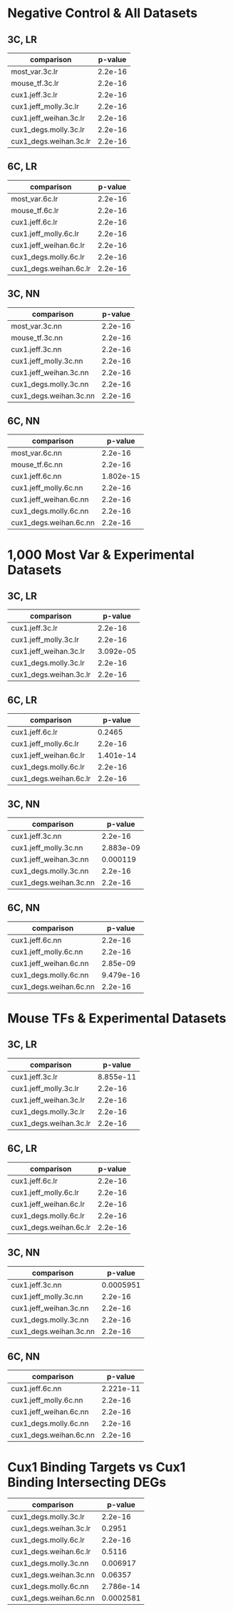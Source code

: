 # Negative Control & All Datasets

## 3C, LR
comparison             | p-value
-----------------------|--------
most_var.3c.lr         | 2.2e-16
mouse_tf.3c.lr         | 2.2e-16
cux1.jeff.3c.lr        | 2.2e-16
cux1.jeff_molly.3c.lr  | 2.2e-16
cux1.jeff_weihan.3c.lr | 2.2e-16
cux1_degs.molly.3c.lr  | 2.2e-16
cux1_degs.weihan.3c.lr | 2.2e-16

##  6C, LR
comparison             | p-value
-----------------------|--------
most_var.6c.lr         | 2.2e-16
mouse_tf.6c.lr         | 2.2e-16
cux1.jeff.6c.lr        | 2.2e-16
cux1.jeff_molly.6c.lr  | 2.2e-16
cux1.jeff_weihan.6c.lr | 2.2e-16
cux1_degs.molly.6c.lr  | 2.2e-16
cux1_degs.weihan.6c.lr | 2.2e-16

##  3C, NN
comparison             | p-value
-----------------------|--------
most_var.3c.nn         | 2.2e-16
mouse_tf.3c.nn         | 2.2e-16
cux1.jeff.3c.nn        | 2.2e-16
cux1.jeff_molly.3c.nn  | 2.2e-16
cux1.jeff_weihan.3c.nn | 2.2e-16
cux1_degs.molly.3c.nn  | 2.2e-16
cux1_degs.weihan.3c.nn | 2.2e-16

##  6C, NN
comparison             | p-value
-----------------------|----------
most_var.6c.nn         | 2.2e-16
mouse_tf.6c.nn         | 2.2e-16
cux1.jeff.6c.nn        | 1.802e-15
cux1.jeff_molly.6c.nn  | 2.2e-16
cux1.jeff_weihan.6c.nn | 2.2e-16
cux1_degs.molly.6c.nn  | 2.2e-16
cux1_degs.weihan.6c.nn | 2.2e-16



# 1,000 Most Var & Experimental Datasets

##  3C, LR
comparison             | p-value
-----------------------|----------
cux1.jeff.3c.lr        | 2.2e-16
cux1.jeff_molly.3c.lr  | 2.2e-16
cux1.jeff_weihan.3c.lr | 3.092e-05
cux1_degs.molly.3c.lr  | 2.2e-16
cux1_degs.weihan.3c.lr | 2.2e-16

##  6C, LR
comparison             | p-value
-----------------------|----------
cux1.jeff.6c.lr        | 0.2465
cux1.jeff_molly.6c.lr  | 2.2e-16
cux1.jeff_weihan.6c.lr | 1.401e-14
cux1_degs.molly.6c.lr  | 2.2e-16
cux1_degs.weihan.6c.lr | 2.2e-16

##  3C, NN
comparison             | p-value
-----------------------|----------
cux1.jeff.3c.nn        | 2.2e-16
cux1.jeff_molly.3c.nn  | 2.883e-09
cux1.jeff_weihan.3c.nn | 0.000119
cux1_degs.molly.3c.nn  | 2.2e-16
cux1_degs.weihan.3c.nn | 2.2e-16

##  6C, NN
comparison             | p-value
-----------------------|----------
cux1.jeff.6c.nn        | 2.2e-16
cux1.jeff_molly.6c.nn  | 2.2e-16
cux1.jeff_weihan.6c.nn | 2.85e-09
cux1_degs.molly.6c.nn  | 9.479e-16
cux1_degs.weihan.6c.nn | 2.2e-16



# Mouse TFs & Experimental Datasets

##  3C, LR
comparison             | p-value
-----------------------|----------
cux1.jeff.3c.lr        | 8.855e-11
cux1.jeff_molly.3c.lr  | 2.2e-16
cux1.jeff_weihan.3c.lr | 2.2e-16
cux1_degs.molly.3c.lr  | 2.2e-16
cux1_degs.weihan.3c.lr | 2.2e-16

##  6C, LR
comparison             | p-value
-----------------------|--------
cux1.jeff.6c.lr        | 2.2e-16
cux1.jeff_molly.6c.lr  | 2.2e-16
cux1.jeff_weihan.6c.lr | 2.2e-16
cux1_degs.molly.6c.lr  | 2.2e-16
cux1_degs.weihan.6c.lr | 2.2e-16

##  3C, NN
comparison             | p-value
-----------------------|----------
cux1.jeff.3c.nn        | 0.0005951
cux1.jeff_molly.3c.nn  | 2.2e-16
cux1.jeff_weihan.3c.nn | 2.2e-16
cux1_degs.molly.3c.nn  | 2.2e-16
cux1_degs.weihan.3c.nn | 2.2e-16

##  6C, NN
comparison             | p-value
-----------------------|----------
cux1.jeff.6c.nn        | 2.221e-11
cux1.jeff_molly.6c.nn  | 2.2e-16
cux1.jeff_weihan.6c.nn | 2.2e-16
cux1_degs.molly.6c.nn  | 2.2e-16
cux1_degs.weihan.6c.nn | 2.2e-16



# Cux1 Binding Targets vs Cux1 Binding Intersecting DEGs

comparison             | p-value
-----------------------|----------
cux1_degs.molly.3c.lr  | 2.2e-16
cux1_degs.weihan.3c.lr | 0.2951
cux1_degs.molly.6c.lr  | 2.2e-16
cux1_degs.weihan.6c.lr | 0.5116
cux1_degs.molly.3c.nn  | 0.006917
cux1_degs.weihan.3c.nn | 0.06357
cux1_degs.molly.6c.nn  | 2.786e-14
cux1_degs.weihan.6c.nn | 0.0002581